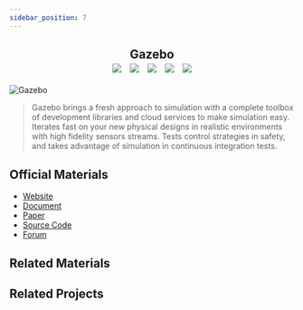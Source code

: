 ```yaml
---
sidebar_position: 7
---
```


<h2 align="center">
  <b>Gazebo</b>

<div align="center">
    <a href="https://gazebosim.org/home" target="_blank"><img src="https://img.shields.io/badge/Website-Gazebo-red"></img></a>
    &nbsp;
    <a href="https://gazebosim.org/docs" target="_blank"><img src="https://img.shields.io/badge/Doc-Gazebo-blue"></img></a>
    &nbsp;
    <a href="https://ieeexplore.ieee.org/abstract/document/1389727" target="_blank"><img src="https://img.shields.io/badge/Paper-IEEE-green"></img></a>
    &nbsp;
    <a href="https://github.com/gazebosim" target="_blank"><img src="https://img.shields.io/badge/Source-Code-purple"></img></a>
    &nbsp;
    <a href="https://community.gazebosim.org/" target="_blank"><img src="https://img.shields.io/badge/Forum-Gazebo-yellow"></img></a>
</div>
</h2>

![Gazebo](imgs/Gazebo.jpg)
> Gazebo brings a fresh approach to simulation with a complete toolbox of development libraries and cloud services to make simulation easy. Iterates fast on your new physical designs in realistic environments with high fidelity sensors streams. Tests control strategies in safety, and takes advantage of simulation in continuous integration tests.

## Official Materials
- [Website](https://gazebosim.org/home)
- [Document](https://gazebosim.org/docs)
- [Paper](https://ieeexplore.ieee.org/abstract/document/1389727)
- [Source Code](https://github.com/gazebosim)
- [Forum](https://community.gazebosim.org/)


## Related Materials

## Related Projects
